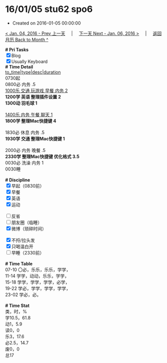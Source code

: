 # 16/01/05 stu62 spo6

- Created on 2016-01-05 00:00:00

[< Jan. 04, 2016 - Prev 上一天](/_archived/lifelogs/2016/01/d04.md) &nbsp; &nbsp; | &nbsp; &nbsp; [下一天 Next - Jan. 06, 2016 >](/_archived/lifelogs/2016/01/d06.md) &nbsp; &nbsp; |  &nbsp; &nbsp; [返回月历 Back to Month ^](/_archived/lifelogs/2016/01/index.md)
<br/><div><b># Pri Tasks</b></div><div><input checked="true" type="checkbox"/>Blog</div><div><input checked="true" type="checkbox"/>Usually Keyboard</div><div><b># Time Detail</b></div><div><u>to_time|type|desc|duration</u></div><div>0730起</div><div>0800必 内务 .5</div><div><u>1000乐 交通 玩游戏 早餐 内务 2</u></div><div><b>1200学 英语 整理插件设置 2</b></div><div><b>1300动 羽毛球 1</b></div><div><br/></div><div><u>1400乐 内务 午餐 聊天 1</u></div><div><b>1800学 整理Mac快捷键 4</b></div><div><br/></div><div>1830必 休息 内务 .5</div><div><b>1930学 交通 整理Mac快捷键 1</b></div><div><br/></div><div>2000必 内务 晚餐 .5</div><div><b>2330学 整理Mac快捷键 优化格式 3.5</b></div><div>0030必 洗澡 内务 1</div><div>0030睡</div><div><br/></div><div><b># Discipline</b></div><div><input checked="true" type="checkbox"/>早起（0830前）</div><div><input checked="true" type="checkbox"/>早餐</div><div><input checked="true" type="checkbox"/>英语</div><div><input checked="true" type="checkbox"/>运动</div><div><br/></div><div><input type="checkbox"/>反省</div><div><input type="checkbox"/>朋友圈（临睡）</div><div><input checked="true" type="checkbox"/>微博（琐碎时间）</div><div><br/></div><div><input checked="true" type="checkbox"/>不捋/拉头发</div><div><input checked="true" type="checkbox"/>只喝温白开</div><div><input type="checkbox"/>早睡（2330前）</div><div><br/></div><div><b># Time Table</b></div><div>07-10 〇必，乐乐，乐乐，学学，</div><div>11-14 学学，动动，乐乐，学学，</div><div>15-18 学学，学学，学学，必学，</div><div>19-22 学必，学学，学学，学学，</div><div>23-02 学必，必。</div><div><br/></div><div><b># Time Stat</b></div><div>类，时，%</div><div>学10.5，61.8</div><div>动1，5.9</div><div>读0，0</div><div>乐3，17.6</div><div>必2.5，14.7</div><div>废0，0</div><div>总17</div>
